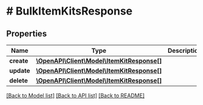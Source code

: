 # # BulkItemKitsResponse

## Properties

Name | Type | Description | Notes
------------ | ------------- | ------------- | -------------
**create** | [**\OpenAPI\Client\Model\ItemKitResponse[]**](ItemKitResponse.md) |  | [optional] 
**update** | [**\OpenAPI\Client\Model\ItemKitResponse[]**](ItemKitResponse.md) |  | [optional] 
**delete** | [**\OpenAPI\Client\Model\ItemKitResponse[]**](ItemKitResponse.md) |  | [optional] 

[[Back to Model list]](../../README.md#documentation-for-models) [[Back to API list]](../../README.md#documentation-for-api-endpoints) [[Back to README]](../../README.md)


